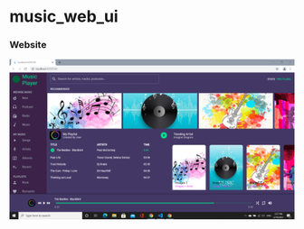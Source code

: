 # music_web_ui


### Website
![](https://github.com/chirag-goel360/Music_Web_UI/blob/main/website.png)
